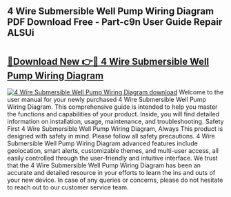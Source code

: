 ## 4 Wire Submersible Well Pump Wiring Diagram PDF Download Free - Part-c9n User Guide Repair ALSUi

# <h2><a href="http://dfq432j.blite.top/?on=4+Wire+Submersible+Well+Pump+Wiring+Diagram">🔗Download New 👉🔴 4 Wire Submersible Well Pump Wiring Diagram</a></h2>

[![4 Wire Submersible Well Pump Wiring Diagram download](https://i.imgur.com/lujVjoI.png)](http://dfq432j.blite.top/?on=4+Wire+Submersible+Well+Pump+Wiring+Diagram)
Welcome to the user manual for your newly purchased 4 Wire Submersible Well Pump Wiring Diagram. This comprehensive guide is intended to help you master the functions and capabilities of your product. Inside, you will find detailed information on installation, usage, maintenance, and troubleshooting. Safety First 4 Wire Submersible Well Pump Wiring Diagram, Always This product is designed with safety in mind. Please follow all safety precautions. 4 Wire Submersible Well Pump Wiring Diagram advanced features include geolocation, smart alerts, customizable themes, and multi-user access, all easily controlled through the user-friendly and intuitive interface. We trust that the 4 Wire Submersible Well Pump Wiring Diagram has been an accurate and detailed resource in your efforts to learn the ins and outs of your new device. In case of any queries or concerns, please do not hesitate to reach out to our customer service team.
